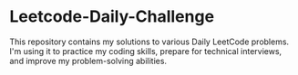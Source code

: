 # Leetcode-Daily-Challenge
This repository contains my solutions to various Daily LeetCode problems. I'm using it to practice my coding skills, prepare for technical interviews, and improve my problem-solving abilities.
